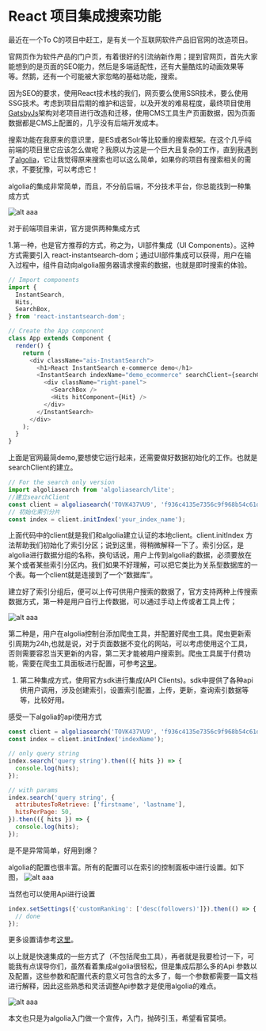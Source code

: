 # React 项目集成搜索功能

最近在一个To C的项目中赶工，是有关一个互联网软件产品旧官网的改造项目。

官网页作为软件产品的门户页，有着很好的引流纳新作用；提到官网页，首先大家能想到的是页面的SEO能力，然后是多端适配性，还有大量酷炫的动画效果等等。然鹅，还有一个可能被大家忽略的基础功能，搜索。

因为SEO的要求，使用React技术栈的我们，网页要么使用SSR技术，要么使用SSG技术。考虑到项目后期的维护和运营，以及开发的难易程度，最终项目使用[GatsbyJs](https://www.gatsbyjs.com/)架构对老项目进行改造和迁移，使用CMS工具生产页面数据，因为页面数据都是CMS上配置的，几乎没有后端开发成本。

搜索功能在我原来的意识里，是ES或者Solr等比较重的搜索框架。在这个几乎纯前端的项目里它应该怎么做呢？我原以为这是一个巨大且复杂的工作，直到我遇到了[algolia](https://www.algolia.com/)，它让我觉得原来搜索也可以这么简单，如果你的项目有搜索相关的需求，不要犹豫，可以考虑它！

algolia的集成非常简单，而且，不分前后端，不分技术平台，你总能找到一种集成方式

![alt aaa](./pics/algolia.png)

对于前端项目来讲，官方提供两种集成方式

1.第一种，也是官方推荐的方式，称之为，UI部件集成（UI Components）。这种方式需要引入  react-instantsearch-dom；通过UI部件集成可以获得，用户在输入过程中，组件自动向algolia服务器请求搜索的数据，也就是即时搜索的体验。

```js
// Import components
import {
  InstantSearch,
  Hits,
  SearchBox,
} from 'react-instantsearch-dom';

// Create the App component
class App extends Component {
  render() {
    return (
      <div className="ais-InstantSearch">
        <h1>React InstantSearch e-commerce demo</h1>
        <InstantSearch indexName="demo_ecommerce" searchClient={searchClient}>
          <div className="right-panel">
            <SearchBox />
            <Hits hitComponent={Hit} />
          </div>
        </InstantSearch>
      </div>
    );
  }
}
```

上面是官网最简demo,要想使它运行起来，还需要做好数据初始化的工作。也就是searchClient的建立。

```js
// For the search only version
import algoliasearch from 'algoliasearch/lite';
//建立searchClient
const client = algoliasearch('TOVK437VU9', 'f936c4135e7356c9f968b54c61d62144');
// 初始化索引分片
const index = client.initIndex('your_index_name');
```

上面代码中的client就是我们和algolia建立认证的本地client。client.initIndex 方法帮助我们初始化了索引分区；说到这里，得稍微解释一下了。索引分区，是algolia进行数据分组的名称，换句话说，用户上传到algolia的数据，必须要放在某个或者某些索引分区内。我们如果不好理解，可以把它类比为关系型数据库的一个表。每一个client就是连接到了一个“数据库”。

建立好了索引分组后，便可以上传可供用户搜索的数据了，官方支持两种上传搜索数据方式，第一种是用户自行上传数据，可以通过手动上传或者工具上传；

![alt aaa](./pics/algolia1.png)

第二种是，用户在algolia控制台添加爬虫工具，并配置好爬虫工具。爬虫更新索引周期为24h,也就是说，对于页面数据不变化的网站，可以考虑使用这个工具，否则需要容忍当天更新的内容，第二天才能被用户搜索到。爬虫工具属于付费功能，需要在爬虫工具面板进行配置，可参考[这里](https://www.algolia.com/doc/tools/crawler/getting-started/quick-start/)。

1. 第二种集成方式，使用官方sdk进行集成(API Clients)。sdk中提供了各种api供用户调用，涉及创建索引，设置索引配置，上传，更新，查询索引数据等等，比较好用。

感受一下algolia的api使用方式

```js
const client = algoliasearch('TOVK437VU9', 'f936c4135e7356c9f968b54c61d62144');
const index = client.initIndex('indexName');

// only query string
index.search('query string').then(({ hits }) => {
  console.log(hits);
});

// with params
index.search('query string', {
  attributesToRetrieve: ['firstname', 'lastname'],
  hitsPerPage: 50,
}).then(({ hits }) => {
  console.log(hits);
});
```

是不是异常简单，好用到爆？

algolia的配置也很丰富。所有的配置可以在索引的控制面板中进行设置。如下图，
![alt aaa](./pics/algolia2.png)

当然也可以使用Api进行设置

```js
index.setSettings({'customRanking': ['desc(followers)']}).then(() => {
  // done
});
```

更多设置请参考[这里](https://www.algolia.com/doc/api-reference/settings-api-parameters/)。

以上就是快速集成的一些方式了（不包括爬虫工具），再者就是我要检讨一下，可能我有点误导你们，虽然看着集成algolia很轻松，但是集成后那么多的Api 参数以及配置，这些参数和配置代表的意义可包含的太多了，每一个参数都需要一篇文档进行解释，因此这些熟悉和灵活调整Api参数才是使用algolia的难点。

![alt aaa](./pics/algolia3.png)

本文也只是为algolia入门做一个宣传，入门，抛砖引玉，希望看官莫喷。